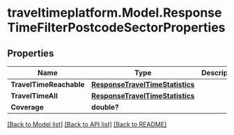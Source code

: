 # traveltimeplatform.Model.ResponseTimeFilterPostcodeSectorProperties
## Properties

Name | Type | Description | Notes
------------ | ------------- | ------------- | -------------
**TravelTimeReachable** | [**ResponseTravelTimeStatistics**](ResponseTravelTimeStatistics.md) |  | [optional] 
**TravelTimeAll** | [**ResponseTravelTimeStatistics**](ResponseTravelTimeStatistics.md) |  | [optional] 
**Coverage** | **double?** |  | [optional] 

[[Back to Model list]](../README.md#documentation-for-models) [[Back to API list]](../README.md#documentation-for-api-endpoints) [[Back to README]](../README.md)

